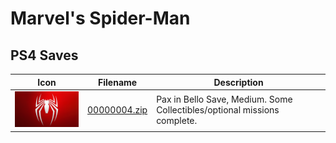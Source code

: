 # Marvel's Spider-Man

## PS4 Saves

| Icon | Filename | Description |
|------|----------|-------------|
| ![Marvel's Spider-Man](icon0.png) | [00000004.zip](00000004.zip) | Pax in Bello Save, Medium. Some Collectibles/optional missions complete. |
